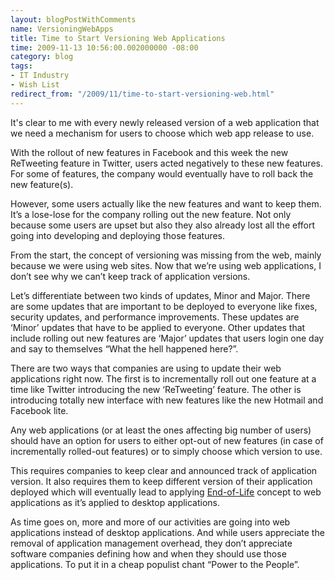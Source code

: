 ```yaml
---
layout: blogPostWithComments
name: VersioningWebApps
title: Time to Start Versioning Web Applications
time: 2009-11-13 10:56:00.002000000 -08:00
category: blog
tags:
- IT Industry
- Wish List
redirect_from: "/2009/11/time-to-start-versioning-web.html"
---
```

It's clear to me with every newly released version of a web application that we need a mechanism for users to choose which web app release to use.

With the rollout of new features in Facebook and this week the new ReTweeting feature in Twitter, users acted negatively to these new features. For some of features, the company would eventually have to roll back the new feature(s).

However, some users actually like the new features and want to keep them. It’s a lose-lose for the company rolling out the new feature. Not only because some users are upset but also they also already lost all the effort going into developing and deploying those features.

From the start, the concept of versioning was missing from the web, mainly because we were using web sites. Now that we’re using web applications, I don’t see why we can’t keep track of application versions.

Let’s differentiate between two kinds of updates, Minor and Major. There are some updates that are important to be deployed to everyone like fixes, security updates, and performance improvements. These updates are ‘Minor’ updates that have to be applied to everyone. Other updates that include rolling out new features are ‘Major’ updates that users login one day and say to themselves “What the hell happened here?”.

There are two ways that companies are using to update their web applications right now. The first is to incrementally roll out one feature at a time like Twitter introducing the new ‘ReTweeting’ feature. The other is introducing totally new interface with new features like the new Hotmail and Facebook lite.

Any web applications (or at least the ones affecting big number of users) should have an option for users to either opt-out of new features (in case of incrementally rolled-out features) or to simply choose which version to use.

This requires companies to keep clear and announced track of application version. It also requires them to keep different version of their application deployed which will eventually lead to applying [End-of-Life](http://en.wikipedia.org/wiki/End-of-life_%28product%29) concept to web applications as it’s applied to desktop applications.

As time goes on, more and more of our activities are going into web applications instead of desktop applications. And while users appreciate the removal of application management overhead, they don’t appreciate software companies defining how and when they should use those applications. To put it in a cheap populist chant “Power to the People”.
